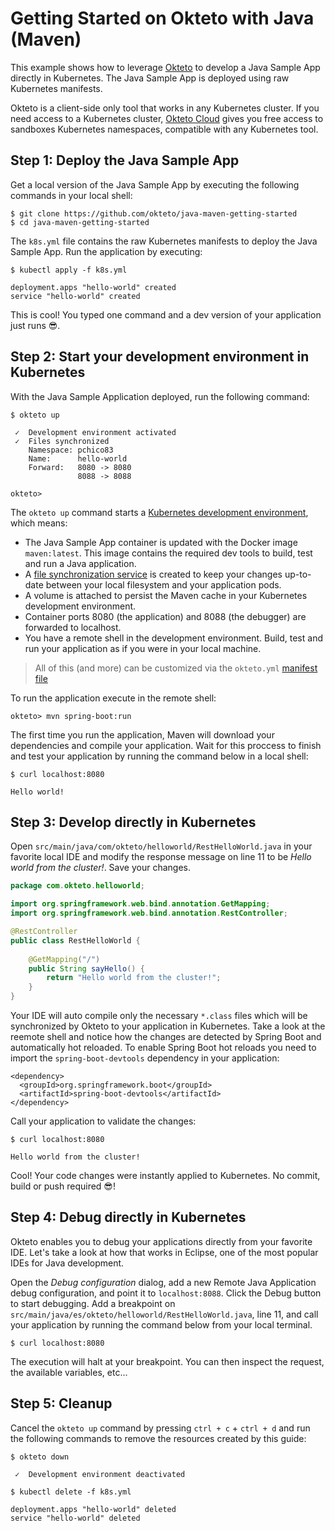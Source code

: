 # Getting Started on Okteto with Java (Maven)

This example shows how to leverage [Okteto](https://github.com/okteto/okteto) to develop a Java Sample App directly in Kubernetes. The Java Sample App is deployed using raw Kubernetes manifests.

Okteto is a client-side only tool that works in any Kubernetes cluster. If you need access to a Kubernetes cluster, [Okteto Cloud](https://cloud.okteto.com) gives you free access to sandboxes Kubernetes namespaces, compatible with any Kubernetes tool.

## Step 1: Deploy the Java Sample App

Get a local version of the Java Sample App by executing the following commands in your local shell:

```console
$ git clone https://github.com/okteto/java-maven-getting-started
$ cd java-maven-getting-started
```

The `k8s.yml` file contains the raw Kubernetes manifests to deploy the Java Sample App. Run the application by executing:

```console
$ kubectl apply -f k8s.yml
```

```console
deployment.apps "hello-world" created
service "hello-world" created
```

This is cool! You typed one command and a dev version of your application just runs 😎. 

## Step 2: Start your development environment in Kubernetes

With the Java Sample Application deployed, run the following command:

```console
$ okteto up
```

```console
 ✓  Development environment activated
 ✓  Files synchronized
    Namespace: pchico83
    Name:      hello-world
    Forward:   8080 -> 8080
               8088 -> 8088

okteto>
```

The `okteto up` command starts a [Kubernetes development environment](https://okteto.com/docs/reference/development-environment/index.html), which means:

- The Java Sample App container is updated with the Docker image `maven:latest`. This image contains the required dev tools to build, test and run a Java application.
- A [file synchronization service](https://okteto.com/docs/reference/file-synchronization/index.html) is created to keep your changes up-to-date between your local filesystem and your application pods.
- A volume is attached to persist the Maven cache in your Kubernetes development environment.
- Container ports 8080 (the application) and 8088 (the debugger) are forwarded to localhost.
- You have a remote shell in the development environment. Build, test and run your application as if you were in your local machine.

> All of this (and more) can be customized via the `okteto.yml` [manifest file](https://okteto.com/docs/reference/manifest/index.html)

To run the application execute in the remote shell:

```console
okteto> mvn spring-boot:run
```

The first time you run the application, Maven will download your dependencies and compile your application. Wait for this proccess to finish and test your application by running the command below in a local shell:

```console
$ curl localhost:8080
```

```console
Hello world!
```

## Step 3: Develop directly in Kubernetes

Open `src/main/java/com/okteto/helloworld/RestHelloWorld.java` in your favorite local IDE and modify the response message on line 11 to be *Hello world from the cluster!*. Save your changes. 

```java
package com.okteto.helloworld;

import org.springframework.web.bind.annotation.GetMapping;
import org.springframework.web.bind.annotation.RestController;

@RestController
public class RestHelloWorld {
	
	@GetMapping("/")
	public String sayHello() {
		return "Hello world from the cluster!";
	}
}
```

Your IDE will auto compile only the necessary `*.class` files which will be synchronized by Okteto to your application in Kubernetes. Take a look at the reemote shell and notice how the changes are detected by Spring Boot and automatically hot reloaded. To enable Spring Boot hot reloads you need to import the `spring-boot-devtools` dependency in your application: 

```console
<dependency>
  <groupId>org.springframework.boot</groupId>
  <artifactId>spring-boot-devtools</artifactId>
</dependency>
```

Call your application to validate the changes:

```console
$ curl localhost:8080
```

```console
Hello world from the cluster!
```

Cool! Your code changes were instantly applied to Kubernetes. No commit, build or push required 😎!

## Step 4: Debug directly in Kubernetes

Okteto enables you to debug your applications directly from your favorite IDE. Let's take a look at how that works in Eclipse, one of the most popular IDEs for Java development.

Open the _Debug configuration_  dialog, add a new Remote Java Application debug configuration, and point it to `localhost:8088`. Click the Debug button to start debugging. Add a breakpoint on `src/main/java/es/okteto/helloworld/RestHelloWorld.java`, line 11, and call your application by running the command below from your local terminal.

```console
$ curl localhost:8080
```

The execution will halt at your breakpoint. You can then inspect the request, the available variables, etc...

## Step 5: Cleanup

Cancel the `okteto up` command by pressing `ctrl + c` + `ctrl + d` and run the following commands to remove the resources created by this guide: 

```console
$ okteto down
```

```console
 ✓  Development environment deactivated
```

```console
$ kubectl delete -f k8s.yml
```

```console
deployment.apps "hello-world" deleted
service "hello-world" deleted
```

